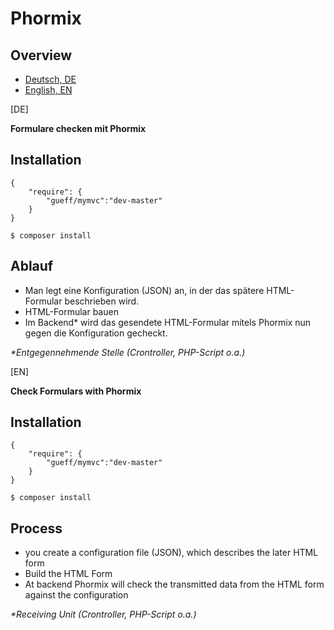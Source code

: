 # Phormix

## Overview
- [Deutsch, DE](#DE)
- [English, EN](#EN)

<a id="DE"></a>[DE]

**Formulare checken mit Phormix**

## Installation

~~~
{
    "require": {
        "gueff/mymvc":"dev-master"
    }
}
~~~

~~~
$ composer install
~~~

## Ablauf

- Man legt eine Konfiguration (JSON) an, in der das spätere HTML-Formular beschrieben wird. 
- HTML-Formular bauen
- Im Backend* wird das gesendete HTML-Formular mitels Phormix nun gegen die Konfiguration gecheckt.

_\*Entgegennehmende Stelle (Crontroller, PHP-Script o.a.)_


<a id="EN"></a>[EN]

**Check Formulars with Phormix**

## Installation

~~~
{
    "require": {
        "gueff/mymvc":"dev-master"
    }
}
~~~

~~~
$ composer install
~~~

## Process
- you create a configuration file (JSON), which describes the later HTML form
- Build the HTML Form
- At backend Phormix will check the transmitted data from the HTML form against the configuration

_\*Receiving Unit (Crontroller, PHP-Script o.a.)_
